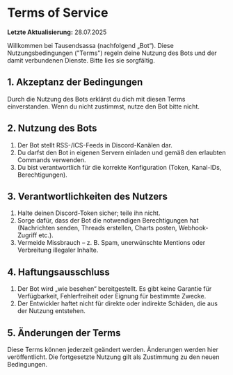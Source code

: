 # Terms of Service

**Letzte Aktualisierung:** 28.07.2025

Willkommen bei Tausendsassa (nachfolgend „Bot“). Diese Nutzungsbedingungen ("Terms") regeln deine Nutzung des Bots und der damit verbundenen Dienste. Bitte lies sie sorgfältig.

## 1. Akzeptanz der Bedingungen

Durch die Nutzung des Bots erklärst du dich mit diesen Terms einverstanden. Wenn du nicht zustimmst, nutze den Bot bitte nicht.

## 2. Nutzung des Bots

1. Der Bot stellt RSS-/ICS-Feeds in Discord-Kanälen dar.
2. Du darfst den Bot in eigenen Servern einladen und gemäß den erlaubten Commands verwenden.
3. Du bist verantwortlich für die korrekte Konfiguration (Token, Kanal-IDs, Berechtigungen).

## 3. Verantwortlichkeiten des Nutzers

1. Halte deinen Discord-Token sicher; teile ihn nicht.
2. Sorge dafür, dass der Bot die notwendigen Berechtigungen hat (Nachrichten senden, Threads erstellen, Charts posten, Webhook-Zugriff etc.).
3. Vermeide Missbrauch – z. B. Spam, unerwünschte Mentions oder Verbreitung illegaler Inhalte.

## 4. Haftungsausschluss

1. Der Bot wird „wie besehen“ bereitgestellt. Es gibt keine Garantie für Verfügbarkeit, Fehlerfreiheit oder Eignung für bestimmte Zwecke.
2. Der Entwickler haftet nicht für direkte oder indirekte Schäden, die aus der Nutzung entstehen.

## 5. Änderungen der Terms

Diese Terms können jederzeit geändert werden. Änderungen werden hier veröffentlicht. Die fortgesetzte Nutzung gilt als Zustimmung zu den neuen Bedingungen.
